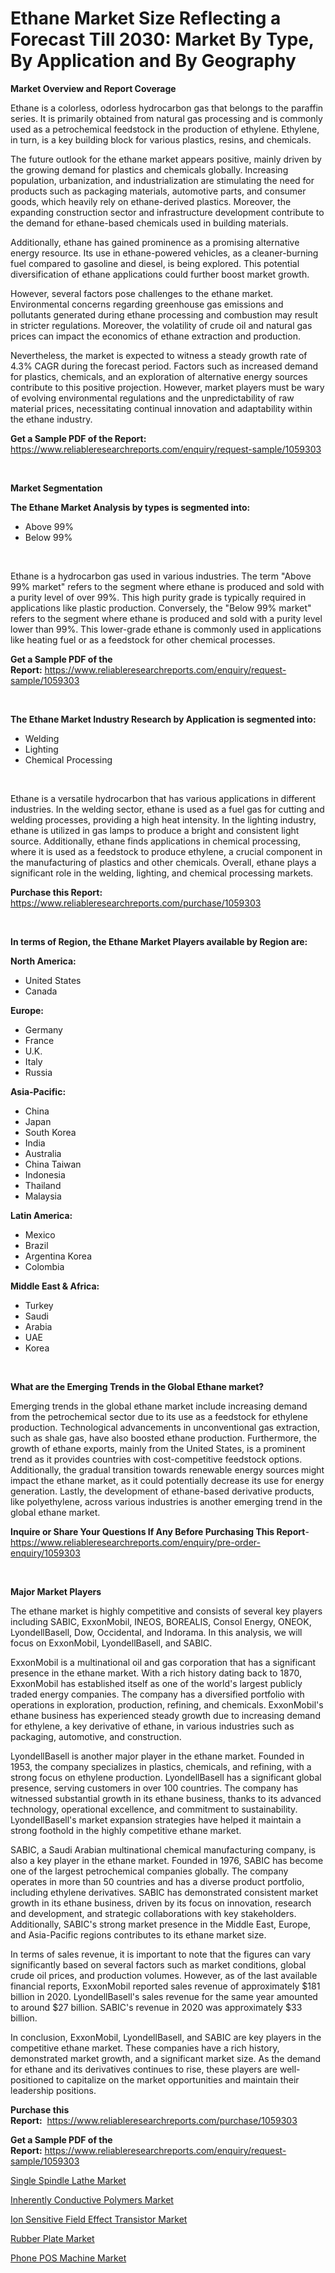 <p><h1>Ethane Market Size Reflecting a Forecast Till 2030: Market By Type, By Application and By Geography</h1></p><p><strong>Market Overview and Report Coverage</strong></p>
<p><p>Ethane is a colorless, odorless hydrocarbon gas that belongs to the paraffin series. It is primarily obtained from natural gas processing and is commonly used as a petrochemical feedstock in the production of ethylene. Ethylene, in turn, is a key building block for various plastics, resins, and chemicals.</p><p>The future outlook for the ethane market appears positive, mainly driven by the growing demand for plastics and chemicals globally. Increasing population, urbanization, and industrialization are stimulating the need for products such as packaging materials, automotive parts, and consumer goods, which heavily rely on ethane-derived plastics. Moreover, the expanding construction sector and infrastructure development contribute to the demand for ethane-based chemicals used in building materials.</p><p>Additionally, ethane has gained prominence as a promising alternative energy resource. Its use in ethane-powered vehicles, as a cleaner-burning fuel compared to gasoline and diesel, is being explored. This potential diversification of ethane applications could further boost market growth.</p><p>However, several factors pose challenges to the ethane market. Environmental concerns regarding greenhouse gas emissions and pollutants generated during ethane processing and combustion may result in stricter regulations. Moreover, the volatility of crude oil and natural gas prices can impact the economics of ethane extraction and production.</p><p>Nevertheless, the market is expected to witness a steady growth rate of 4.3% CAGR during the forecast period. Factors such as increased demand for plastics, chemicals, and an exploration of alternative energy sources contribute to this positive projection. However, market players must be wary of evolving environmental regulations and the unpredictability of raw material prices, necessitating continual innovation and adaptability within the ethane industry.</p></p>
<p><strong>Get a Sample PDF of the Report:</strong> <a href="https://www.reliableresearchreports.com/enquiry/request-sample/1059303">https://www.reliableresearchreports.com/enquiry/request-sample/1059303</a></p>
<p>&nbsp;</p>
<p><strong>Market Segmentation</strong></p>
<p><strong>The Ethane Market Analysis by types is segmented into:</strong></p>
<p><ul><li>Above 99%</li><li>Below 99%</li></ul></p>
<p>&nbsp;</p>
<p><p>Ethane is a hydrocarbon gas used in various industries. The term "Above 99% market" refers to the segment where ethane is produced and sold with a purity level of over 99%. This high purity grade is typically required in applications like plastic production. Conversely, the "Below 99% market" refers to the segment where ethane is produced and sold with a purity level lower than 99%. This lower-grade ethane is commonly used in applications like heating fuel or as a feedstock for other chemical processes.</p></p>
<p><strong>Get a Sample PDF of the Report:</strong>&nbsp;<a href="https://www.reliableresearchreports.com/enquiry/request-sample/1059303">https://www.reliableresearchreports.com/enquiry/request-sample/1059303</a></p>
<p>&nbsp;</p>
<p><strong>The Ethane Market Industry Research by Application is segmented into:</strong></p>
<p><ul><li>Welding</li><li>Lighting</li><li>Chemical Processing</li></ul></p>
<p>&nbsp;</p>
<p><p>Ethane is a versatile hydrocarbon that has various applications in different industries. In the welding sector, ethane is used as a fuel gas for cutting and welding processes, providing a high heat intensity. In the lighting industry, ethane is utilized in gas lamps to produce a bright and consistent light source. Additionally, ethane finds applications in chemical processing, where it is used as a feedstock to produce ethylene, a crucial component in the manufacturing of plastics and other chemicals. Overall, ethane plays a significant role in the welding, lighting, and chemical processing markets.</p></p>
<p><strong>Purchase this Report:</strong>&nbsp; <a href="https://www.reliableresearchreports.com/purchase/1059303">https://www.reliableresearchreports.com/purchase/1059303</a></p>
<p>&nbsp;</p>
<p><strong>In terms of Region, the Ethane Market Players available by Region are:</strong></p>
<p>
    <p> <strong> North America: </strong>
        <ul>
            <li>United States</li>
            <li>Canada</li>
        </ul>
        </p> 
    <p> <strong> Europe: </strong>
        <ul>
            <li>Germany</li>
            <li>France</li>
            <li>U.K.</li>
            <li>Italy</li>
            <li>Russia</li>
        </ul>
        </p> 
    <p> <strong> Asia-Pacific: </strong>
        <ul>
            <li>China</li>
            <li>Japan</li>
            <li>South Korea</li>
            <li>India</li>
            <li>Australia</li>
            <li>China Taiwan</li>
            <li>Indonesia</li>
            <li>Thailand</li>
            <li>Malaysia</li>
        </ul>
        </p> 
    <p> <strong> Latin America: </strong>
        <ul>
            <li>Mexico</li>
            <li>Brazil</li>
            <li>Argentina Korea</li>
            <li>Colombia</li>
        </ul>
        </p> 
    <p> <strong> Middle East & Africa: </strong>
        <ul>
            <li>Turkey</li>
            <li>Saudi</li>
            <li>Arabia</li>
            <li>UAE</li>
            <li>Korea</li>
        </ul>
    </p>
    </p>
<p>&nbsp;</p>
<p><strong>What are the Emerging Trends in the Global Ethane market?</strong></p>
<p><p>Emerging trends in the global ethane market include increasing demand from the petrochemical sector due to its use as a feedstock for ethylene production. Technological advancements in unconventional gas extraction, such as shale gas, have also boosted ethane production. Furthermore, the growth of ethane exports, mainly from the United States, is a prominent trend as it provides countries with cost-competitive feedstock options. Additionally, the gradual transition towards renewable energy sources might impact the ethane market, as it could potentially decrease its use for energy generation. Lastly, the development of ethane-based derivative products, like polyethylene, across various industries is another emerging trend in the global ethane market.</p></p>
<p><strong>Inquire or Share Your Questions If Any Before Purchasing This Report</strong>- <a href="https://www.reliableresearchreports.com/enquiry/pre-order-enquiry/1059303">https://www.reliableresearchreports.com/enquiry/pre-order-enquiry/1059303</a></p>
<p>&nbsp;</p>
<p><strong>Major Market Players</strong></p>
<p><p>The ethane market is highly competitive and consists of several key players including SABIC, ExxonMobil, INEOS, BOREALIS, Consol Energy, ONEOK, LyondellBasell, Dow, Occidental, and Indorama. In this analysis, we will focus on ExxonMobil, LyondellBasell, and SABIC.</p><p>ExxonMobil is a multinational oil and gas corporation that has a significant presence in the ethane market. With a rich history dating back to 1870, ExxonMobil has established itself as one of the world's largest publicly traded energy companies. The company has a diversified portfolio with operations in exploration, production, refining, and chemicals. ExxonMobil's ethane business has experienced steady growth due to increasing demand for ethylene, a key derivative of ethane, in various industries such as packaging, automotive, and construction.</p><p>LyondellBasell is another major player in the ethane market. Founded in 1953, the company specializes in plastics, chemicals, and refining, with a strong focus on ethylene production. LyondellBasell has a significant global presence, serving customers in over 100 countries. The company has witnessed substantial growth in its ethane business, thanks to its advanced technology, operational excellence, and commitment to sustainability. LyondellBasell's market expansion strategies have helped it maintain a strong foothold in the highly competitive ethane market.</p><p>SABIC, a Saudi Arabian multinational chemical manufacturing company, is also a key player in the ethane market. Founded in 1976, SABIC has become one of the largest petrochemical companies globally. The company operates in more than 50 countries and has a diverse product portfolio, including ethylene derivatives. SABIC has demonstrated consistent market growth in its ethane business, driven by its focus on innovation, research and development, and strategic collaborations with key stakeholders. Additionally, SABIC's strong market presence in the Middle East, Europe, and Asia-Pacific regions contributes to its ethane market size.</p><p>In terms of sales revenue, it is important to note that the figures can vary significantly based on several factors such as market conditions, global crude oil prices, and production volumes. However, as of the last available financial reports, ExxonMobil reported sales revenue of approximately $181 billion in 2020. LyondellBasell's sales revenue for the same year amounted to around $27 billion. SABIC's revenue in 2020 was approximately $33 billion.</p><p>In conclusion, ExxonMobil, LyondellBasell, and SABIC are key players in the competitive ethane market. These companies have a rich history, demonstrated market growth, and a significant market size. As the demand for ethane and its derivatives continues to rise, these players are well-positioned to capitalize on the market opportunities and maintain their leadership positions.</p></p>
<p><strong>Purchase this Report:</strong>&nbsp;&nbsp;<a href="https://www.reliableresearchreports.com/purchase/1059303">https://www.reliableresearchreports.com/purchase/1059303</a></p>
<p></p>
<p><strong>Get a Sample PDF of the Report:</strong>&nbsp;<a href="https://www.reliableresearchreports.com/enquiry/request-sample/1059303">https://www.reliableresearchreports.com/enquiry/request-sample/1059303</a></p>
<p><p><a href="https://medium.com/@dorothypeters68/single-spindle-lathe-market-trends-and-market-analysis-forecasted-for-period-2023-2030-c4f3a93ff7a5">Single Spindle Lathe Market</a></p><p><a href="https://github.com/amae102299/Market-Research-Report-List-1/blob/main/inherently-conductive-polymers-market.md">Inherently Conductive Polymers Market</a></p><p><a href="https://medium.com/@sheilahaley2023/ion-sensitive-field-effect-transistor-market-comprehensive-assessment-by-type-application-and-12fde63b8706">Ion Sensitive Field Effect Transistor Market</a></p><p><a href="https://github.com/prosalinda88/Market-Research-Report-List-1/blob/main/rubber-plate-market.md">Rubber Plate Market</a></p><p><a href="https://medium.com/@markuspagac/phone-pos-machine-nbsp-market-focuses-on-market-share-size-and-projected-forecast-till-2030-4b23d8e1ea82">Phone POS Machine Market</a></p></p>